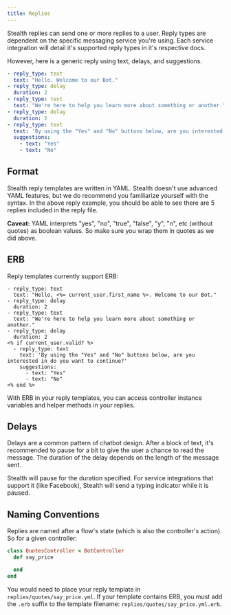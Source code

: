 ```yaml
---
title: Replies
---
```


Stealth replies can send one or more replies to a user. Reply types are dependent on the specific messaging service you're using. Each service integration will detail it's supported reply types in it's respective docs.

However, here is a generic reply using text, delays, and suggestions.

```yml
- reply_type: text
  text: "Hello. Welcome to our Bot."
- reply_type: delay
  duration: 2
- reply_type: text
  text: "We're here to help you learn more about something or another."
- reply_type: delay
  duration: 2
- reply_type: text
  text: 'By using the "Yes" and "No" buttons below, are you interested in do you want to continue?'
  suggestions:
    - text: "Yes"
    - text: "No"
```

## Format

Stealth reply templates are written in YAML. Stealth doesn't use advanced YAML features, but we do recommend you familiarize yourself with the syntax. In the above reply example, you should be able to see there are 5 replies included in the reply file.

**Caveat:** YAML interprets "yes", "no", "true", "false", "y", "n", etc (without quotes) as boolean values. So make sure you wrap them in quotes as we did above.

## ERB

Reply templates currently support ERB:

```erb
- reply_type: text
  text: "Hello, <%= current_user.first_name %>. Welcome to our Bot."
- reply_type: delay
  duration: 2
- reply_type: text
  text: "We're here to help you learn more about something or another."
- reply_type: delay
  duration: 2
<% if current_user.valid? %>
  - reply_type: text
    text: 'By using the "Yes" and "No" buttons below, are you interested in do you want to continue?'
    suggestions:
      - text: "Yes"
      - text: "No"
<% end %>
```

With ERB in your reply templates, you can access controller instance variables and helper methods in your replies.

## Delays

Delays are a common pattern of chatbot design. After a block of text, it's recommended to pause for a bit to give the user a chance to read the message. The duration of the delay depends on the length of the message sent.

Stealth will pause for the duration specified. For service integrations that support it (like Facebook), Stealth will send a typing indicator while it is paused.

## Naming Conventions

Replies are named after a flow's state (which is also the controller's action). So for a given controller:

```ruby
class QuotesController < BotController
  def say_price

  end
end
```

You would need to place your reply template in `replies/quotes/say_price.yml`. If your template contains ERB, you must add the `.erb` suffix to the template filename: `replies/quotes/say_price.yml.erb`.
